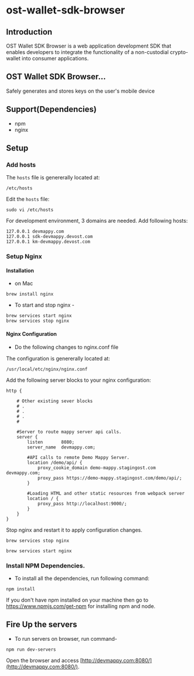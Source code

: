 # ost-wallet-sdk-browser

## Introduction
OST Wallet SDK Browser is a web application development SDK that enables developers to integrate the functionality of a non-custodial crypto-wallet into consumer applications.

## OST Wallet SDK Browser...
Safely generates and stores keys on the user's mobile device

## Support(Dependencies)
- npm 
- nginx

## Setup

### Add hosts

The `hosts` file is genererally located at:
```
/etc/hosts
```

Edit the `hosts` file:
```
sudo vi /etc/hosts
```

For development environment, 3 domains are needed. Add following hosts:
```
127.0.0.1 devmappy.com
127.0.0.1 sdk-devmappy.devost.com
127.0.0.1 km-devmappy.devost.com
```

### Setup Nginx 

#### Installation
- on Mac
```
brew install nginx
```
- To start and stop nginx -
```
brew services start nginx
brew services stop nginx
```
  
#### Nginx Configuration 
- Do the following changes to nginx.conf file 

The configuration is genererally located at:
```
/usr/local/etc/nginx/nginx.conf
```

Add the following server blocks to your nginx configuration:
```
http {
    
    # Other existing sever blocks
    # .
    # .
    # .  
    #

    #Server to route mappy server api calls.
    server {
        listen       8080;
        server_name  devmappy.com;

        #API calls to remote Demo Mappy Server.
        location /demo/api/ {
            proxy_cookie_domain demo-mappy.stagingost.com devmappy.com;
            proxy_pass https://demo-mappy.stagingost.com/demo/api/;
        }

        #Loading HTML and other static resources from webpack server
        location / {
            proxy_pass http://localhost:9000/;
        }
    }
}
```

Stop nginx and restart it to apply configuration changes.
```
brew services stop nginx
```

```
brew services start nginx
```

### Install NPM Dependencies.
- To install all the dependencies, run following command:

```
npm install
```
If you don't have npm installed on your machine then go to https://www.npmjs.com/get-npm for installing npm and node.

## Fire Up the servers
- To run servers on browser, run command-
```
npm run dev-servers
```

Open the browser and access [http://devmappy.com:8080/](http://devmappy.com:8080/).






